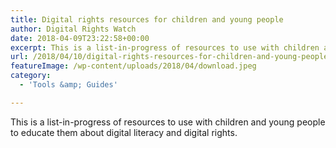 ```yaml
---
title: Digital rights resources for children and young people
author: Digital Rights Watch
date: 2018-04-09T23:22:58+00:00
excerpt: This is a list-in-progress of resources to use with children and young people to educate them about digital literacy and digital rights.
url: /2018/04/10/digital-rights-resources-for-children-and-young-people/
featureImage: /wp-content/uploads/2018/04/download.jpeg
category:
  - 'Tools &amp; Guides'

---
```

This is a list-in-progress of resources to use with children and young people to educate them about digital literacy and digital rights.
